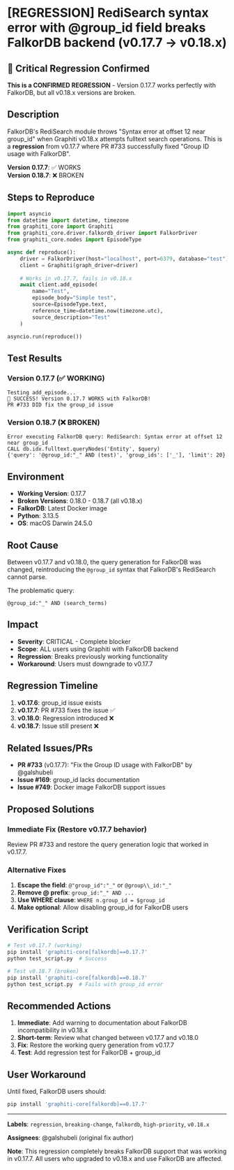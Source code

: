 # [REGRESSION] RediSearch syntax error with @group_id field breaks FalkorDB backend (v0.17.7 → v0.18.x)

## 🚨 Critical Regression Confirmed

**This is a CONFIRMED REGRESSION** - Version 0.17.7 works perfectly with FalkorDB, but all v0.18.x versions are broken.

## Description

FalkorDB's RediSearch module throws "Syntax error at offset 12 near group_id" when Graphiti v0.18.x attempts fulltext search operations. This is a **regression** from v0.17.7 where PR #733 successfully fixed "Group ID usage with FalkorDB".

**Version 0.17.7**: ✅ WORKS  
**Version 0.18.7**: ❌ BROKEN

## Steps to Reproduce

```python
import asyncio
from datetime import datetime, timezone
from graphiti_core import Graphiti
from graphiti_core.driver.falkordb_driver import FalkorDriver
from graphiti_core.nodes import EpisodeType

async def reproduce():
    driver = FalkorDriver(host="localhost", port=6379, database="test")
    client = Graphiti(graph_driver=driver)
    
    # Works in v0.17.7, fails in v0.18.x
    await client.add_episode(
        name="Test",
        episode_body="Simple test",
        source=EpisodeType.text,
        reference_time=datetime.now(timezone.utc),
        source_description="Test"
    )

asyncio.run(reproduce())
```

## Test Results

### Version 0.17.7 (✅ WORKING)
```
Testing add_episode...
🎉 SUCCESS! Version 0.17.7 WORKS with FalkorDB!
PR #733 DID fix the group_id issue
```

### Version 0.18.7 (❌ BROKEN)
```
Error executing FalkorDB query: RediSearch: Syntax error at offset 12 near group_id
CALL db.idx.fulltext.queryNodes('Entity', $query)
{'query': '@group_id:"_" AND (test)', 'group_ids': ['_'], 'limit': 20}
```

## Environment

- **Working Version**: 0.17.7
- **Broken Versions**: 0.18.0 - 0.18.7 (all v0.18.x)
- **FalkorDB**: Latest Docker image
- **Python**: 3.13.5
- **OS**: macOS Darwin 24.5.0

## Root Cause

Between v0.17.7 and v0.18.0, the query generation for FalkorDB was changed, reintroducing the `@group_id` syntax that FalkorDB's RediSearch cannot parse.

The problematic query:
```
@group_id:"_" AND (search_terms)
```

## Impact

- **Severity**: CRITICAL - Complete blocker
- **Scope**: ALL users using Graphiti with FalkorDB backend
- **Regression**: Breaks previously working functionality
- **Workaround**: Users must downgrade to v0.17.7

## Regression Timeline

1. **v0.17.6**: group_id issue exists
2. **v0.17.7**: PR #733 fixes the issue ✅
3. **v0.18.0**: Regression introduced ❌
4. **v0.18.7**: Issue still present ❌

## Related Issues/PRs

- **PR #733** (v0.17.7): "Fix the Group ID usage with FalkorDB" by @galshubeli
- **Issue #169**: group_id lacks documentation
- **Issue #749**: Docker image FalkorDB support issues

## Proposed Solutions

### Immediate Fix (Restore v0.17.7 behavior)
Review PR #733 and restore the query generation logic that worked in v0.17.7.

### Alternative Fixes
1. **Escape the field**: `@"group_id":"_"` or `@group\\_id:"_"`
2. **Remove @ prefix**: `group_id:"_" AND ...`
3. **Use WHERE clause**: `WHERE n.group_id = $group_id`
4. **Make optional**: Allow disabling group_id for FalkorDB users

## Verification Script

```bash
# Test v0.17.7 (working)
pip install 'graphiti-core[falkordb]==0.17.7'
python test_script.py  # Success

# Test v0.18.7 (broken)
pip install 'graphiti-core[falkordb]==0.18.7'
python test_script.py  # Fails with group_id error
```

## Recommended Actions

1. **Immediate**: Add warning to documentation about FalkorDB incompatibility in v0.18.x
2. **Short-term**: Review what changed between v0.17.7 and v0.18.0
3. **Fix**: Restore the working query generation from v0.17.7
4. **Test**: Add regression test for FalkorDB + group_id

## User Workaround

Until fixed, FalkorDB users should:
```bash
pip install 'graphiti-core[falkordb]==0.17.7'
```

---

**Labels**: `regression`, `breaking-change`, `falkordb`, `high-priority`, `v0.18.x`

**Assignees**: @galshubeli (original fix author)

**Note**: This regression completely breaks FalkorDB support that was working in v0.17.7. All users who upgraded to v0.18.x and use FalkorDB are affected.